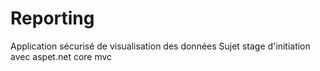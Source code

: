 # Reporting
Application sécurisé de visualisation des données
Sujet stage d'initiation avec aspet.net core mvc
